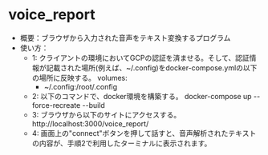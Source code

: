# voice_report
* 概要：ブラウザから入力された音声をテキスト変換するプログラム
* 使い方：
  - 1: クライアントの環境においてGCPの認証を済ませる。そして、認証情報が記載された場所(例えば、~/.config)をdocker-compose.ymlの以下の場所に反映する。
    volumes:
      - ~/.config:/root/.config
  - 2: 以下のコマンドで、docker環境を構築する。
      docker-compose up  --force-recreate --build
  - 3: ブラウザから以下のサイトにアクセスする。
      http://localhost:3000/voice_report/ 
  - 4: 画面上の"connect"ボタンを押して話すと、音声解析されたテキストの内容が、手順2で利用したターミナルに表示されます。
      
